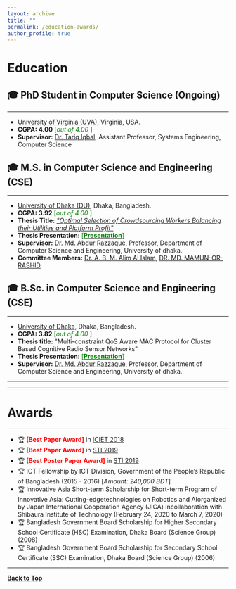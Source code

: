 ```yaml
---
layout: archive
title: ""
permalink: /education-awards/
author_profile: true
---
```


# Education

## 🎓 PhD Student in Computer Science (Ongoing)
--------------------------------
* [University of Virginia (UVA)](https://www.virginia.edu/), Virginia, USA.
* **CGPA:  4.00** <span style ="color:Green"> [*out of 4.00* ] </span>
* **Supervisor:** [Dr. Tariq Iqbal](https://engineering.virginia.edu/faculty/tariq-iqbal), Assistant Professor, Systems Engineering, Computer Science
  
## 🎓 M.S. in Computer Science and Engineering (CSE)
--------------------------------

* [University of Dhaka (DU)](https://www.du.ac.bd/), Dhaka, Bangladesh.
* **CGPA:  3.92** <span style ="color:Green"> [*out of 4.00* ] </span>
* **Thesis Title:** [*"Optimal Selection of Crowdsourcing Workers Balancing their Utilities and Platform Profit"*](https://sujan-sarker.github.io/files/MS_thesis_report_sujan.pdf) 
* **Thesis Presentation:** [<span style ="color:Green"> [**Presentation**] </span>](https://sujan-sarker.github.io/files/MS_thesis_presentation.pdf) 
* **Supervisor:** [Dr. Md. Abdur Razzaque](https://www.cse.du.ac.bd/profile/?faculty=AR), Professor, Department of Computer Science and Engineering, University of dhaka.
* **Committee Members:** [Dr. A. B. M. Alim Al Islam](https://cse.buet.ac.bd/faculty_list/detail/razi), [DR. MD. MAMUN-OR-RASHID ](https://www.cse.du.ac.bd/profile/?faculty=MR)


## 🎓 B.Sc. in Computer Science and Engineering (CSE)
-----------------------------------------------------------


* [University of Dhaka](https://www.du.ac.bd/), Dhaka, Bangladesh.
* **CGPA:  3.82** <span style ="color:Green"> [*out of 4.00* ] </span>
* **Thesis title:** "Multi-constraint QoS Aware MAC Protocol for Cluster Based Cognitive Radio Sensor Networks"
* **Thesis Presentation:** [<span style ="color:Green"> [**Presentation**] </span>](https://sujan-sarker.github.io/files/BSc_thesis_presentation.pdf) 
* **Supervisor:** [Dr. Md. Abdur Razzaque](https://www.cse.du.ac.bd/profile/?faculty=AR), Professor, Department of Computer Science and Engineering, University of dhaka.


<!-- <a href="https://sujan-sarker.github.io/education-awards/"> <img src="https://sujan-sarker.github.io/images/educations.png" alt="Education"
	title="Education" width="500" height="50"> </a>
-->
------------------------------------------------------
------------------------------------------------------

# Awards
---------

* 🏆 <span style="color:Red"> **[Best Paper Award]** </span> in [ICIET 2018](https://cse.du.ac.bd/iciet/)
* 🏆  <span style="color:Red"> **[Best Paper Award]** </span> in [STI 2019](http://fse.green.edu.bd/sti-2019/)
* 🏆  <span style="color:Red"> **[Best Poster Paper Award]** </span> in [STI 2019](http://fse.green.edu.bd/sti-2019/)
* 🏆 ICT Fellowship by ICT Division, Government of the People’s Republic of Bangladesh (2015 - 2016) [*Amount: 240,000 BDT*]
* 🏆 Innovative Asia Short-term Scholarship for Short-term Program of Innovative Asia: Cutting-edgetechnologies on Robotics and AIorganized by Japan International Cooperation Agency (JICA) incollaboration with Shibaura Institute of Technology (February 24, 2020 to March 7, 2020)
* 🏆 Bangladesh Government Board Scholarship for Higher Secondary School Certificate (HSC) Examination, Dhaka Board (Science Group) (2008)
* 🏆 Bangladesh Government Board Scholarship for Secondary School Certificate (SSC) Examination, Dhaka Board (Science Group) (2006)
 


<!-- <a href="https://tafseer-nayeem.github.io/education-awards/"> <img src="https://tafseer-nayeem.github.io/images/awards.png" alt="Awards"
	title="Awards" width="550" height="30"> </a> -->

--------------------------------------------

[**Back to Top**](#)

